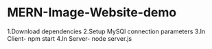 # MERN-Image-Website-demo
1.Download dependencies
2.Setup MySQl connection parameters
3.In Client- 
   npm start
4.In Server-
   node server.js
